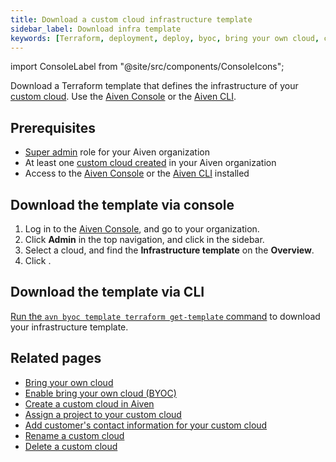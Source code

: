 ```yaml
---
title: Download a custom cloud infrastructure template
sidebar_label: Download infra template
keywords: [Terraform, deployment, deploy, byoc, bring your own cloud, custom cloud]
---
```


import ConsoleLabel from "@site/src/components/ConsoleIcons";

Download a Terraform template that defines the infrastructure of your [custom cloud](/docs/platform/concepts/byoc). Use the [Aiven Console](#download-the-template-via-console) or the [Aiven CLI](#download-the-template-via-cli).

## Prerequisites

-   [Super admin](/docs/platform/howto/make-super-admin) role for your Aiven organization
-   At least one
    [custom cloud created](/docs/platform/howto/byoc/create-custom-cloud) in your Aiven organization
-   Access to the [Aiven Console](https://console.aiven.io/) or the
    [Aiven CLI](/docs/tools/cli) installed

## Download the template via console

1.  Log in to the [Aiven Console](https://console.aiven.io/), and go to your organization.
1.  Click **Admin** in the top navigation, and click <ConsoleLabel name="bringyourowncloud"/>
    in the sidebar.
1.  Select a cloud, and find the **Infrastructure template** on the **Overview**.
1.  Click <ConsoleLabel name="download"/>.

## Download the template via CLI

[Run the `avn byoc template terraform get-template` command](/docs/tools/cli/byoc#avn-byoc-template-terraform-get-template)
to download your infrastructure template.

## Related pages

-   [Bring your own cloud](/docs/platform/concepts/byoc)
-   [Enable bring your own cloud (BYOC)](/docs/platform/howto/byoc/enable-byoc)
-   [Create a custom cloud in Aiven](/docs/platform/howto/byoc/create-custom-cloud)
-   [Assign a project to your custom cloud](/docs/platform/howto/byoc/assign-project-custom-cloud)
-   [Add customer's contact information for your custom cloud](/docs/platform/howto/byoc/add-customer-info-custom-cloud)
-   [Rename a custom cloud](/docs/platform/howto/byoc/rename-custom-cloud)
-   [Delete a custom cloud](/docs/platform/howto/byoc/delete-custom-cloud)
